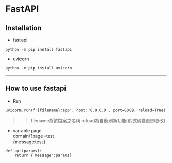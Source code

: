 # FastAPI

## Installation
- fastapi
```
python -m pip install fastapi
```
- uvicorn
```
python -m pip install uvicorn
```
--------------------------------------------------
## How to use fastapi
- Run
```
uvicorn.run(f'{filename}:app', host:'0.0.0.0', port=8089, reload=True)
```
>> filename為該檔案之名稱   reload為自動刷新功能(程式碼變更即更改)
- variable page  
domain/?page=test  
{message:test}  
```
def api(params):
    return {'message':params}
```

